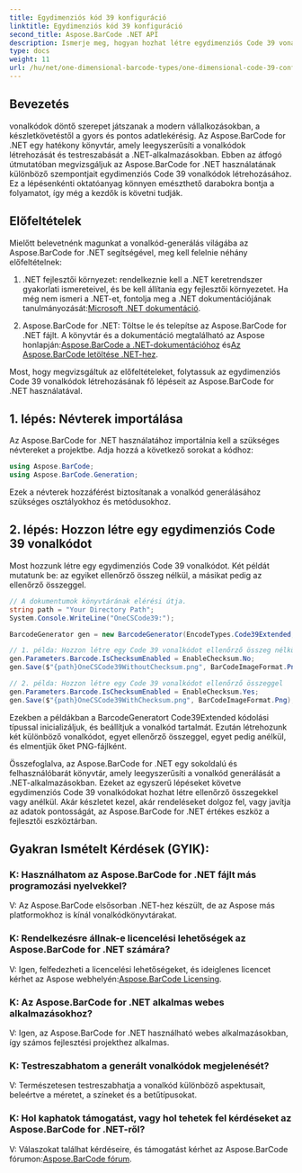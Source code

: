 ```yaml
---
title: Egydimenziós kód 39 konfiguráció
linktitle: Egydimenziós kód 39 konfiguráció
second_title: Aspose.BarCode .NET API
description: Ismerje meg, hogyan hozhat létre egydimenziós Code 39 vonalkódokat .NET-ben az Aspose.BarCode segítségével. Lépésről lépésre útmutató fejlesztőknek.
type: docs
weight: 11
url: /hu/net/one-dimensional-barcode-types/one-dimensional-code-39-configuration/
---
```


## Bevezetés

vonalkódok döntő szerepet játszanak a modern vállalkozásokban, a készletkövetéstől a gyors és pontos adatlekérésig. Az Aspose.BarCode for .NET egy hatékony könyvtár, amely leegyszerűsíti a vonalkódok létrehozását és testreszabását a .NET-alkalmazásokban. Ebben az átfogó útmutatóban megvizsgáljuk az Aspose.BarCode for .NET használatának különböző szempontjait egydimenziós Code 39 vonalkódok létrehozásához. Ez a lépésenkénti oktatóanyag könnyen emészthető darabokra bontja a folyamatot, így még a kezdők is követni tudják.

## Előfeltételek

Mielőtt belevetnénk magunkat a vonalkód-generálás világába az Aspose.BarCode for .NET segítségével, meg kell felelnie néhány előfeltételnek:

1.  .NET fejlesztői környezet: rendelkeznie kell a .NET keretrendszer gyakorlati ismereteivel, és be kell állítania egy fejlesztői környezetet. Ha még nem ismeri a .NET-et, fontolja meg a .NET dokumentációjának tanulmányozását:[Microsoft .NET dokumentáció](https://docs.microsoft.com/en-us/dotnet/).

2. Aspose.BarCode for .NET: Töltse le és telepítse az Aspose.BarCode for .NET fájlt. A könyvtár és a dokumentáció megtalálható az Aspose honlapján:[Aspose.BarCode a .NET-dokumentációhoz](https://reference.aspose.com/barcode/net/) és[Az Aspose.BarCode letöltése .NET-hez](https://releases.aspose.com/barcode/net/).

Most, hogy megvizsgáltuk az előfeltételeket, folytassuk az egydimenziós Code 39 vonalkódok létrehozásának fő lépéseit az Aspose.BarCode for .NET használatával.

## 1. lépés: Névterek importálása
Az Aspose.BarCode for .NET használatához importálnia kell a szükséges névtereket a projektbe. Adja hozzá a következő sorokat a kódhoz:

```csharp
using Aspose.BarCode;
using Aspose.BarCode.Generation;
```

Ezek a névterek hozzáférést biztosítanak a vonalkód generálásához szükséges osztályokhoz és metódusokhoz.

## 2. lépés: Hozzon létre egy egydimenziós Code 39 vonalkódot

Most hozzunk létre egy egydimenziós Code 39 vonalkódot. Két példát mutatunk be: az egyiket ellenőrző összeg nélkül, a másikat pedig az ellenőrző összeggel.

```csharp
// A dokumentumok könyvtárának elérési útja.
string path = "Your Directory Path";
System.Console.WriteLine("OneCSCode39:");

BarcodeGenerator gen = new BarcodeGenerator(EncodeTypes.Code39Extended, "CODE");

// 1. példa: Hozzon létre egy Code 39 vonalkódot ellenőrző összeg nélkül
gen.Parameters.Barcode.IsChecksumEnabled = EnableChecksum.No;
gen.Save($"{path}OneCSCode39WithoutChecksum.png", BarCodeImageFormat.Png);

// 2. példa: Hozzon létre egy Code 39 vonalkódot ellenőrző összeggel
gen.Parameters.Barcode.IsChecksumEnabled = EnableChecksum.Yes;
gen.Save($"{path}OneCSCode39WithChecksum.png", BarCodeImageFormat.Png);
```

Ezekben a példákban a BarcodeGeneratort Code39Extended kódolási típussal inicializáljuk, és beállítjuk a vonalkód tartalmát. Ezután létrehozunk két különböző vonalkódot, egyet ellenőrző összeggel, egyet pedig anélkül, és elmentjük őket PNG-fájlként.

Összefoglalva, az Aspose.BarCode for .NET egy sokoldalú és felhasználóbarát könyvtár, amely leegyszerűsíti a vonalkód generálását a .NET-alkalmazásokban. Ezeket az egyszerű lépéseket követve egydimenziós Code 39 vonalkódokat hozhat létre ellenőrző összegekkel vagy anélkül. Akár készletet kezel, akár rendeléseket dolgoz fel, vagy javítja az adatok pontosságát, az Aspose.BarCode for .NET értékes eszköz a fejlesztői eszköztárban.

## Gyakran Ismételt Kérdések (GYIK):

### K: Használhatom az Aspose.BarCode for .NET fájlt más programozási nyelvekkel?
V: Az Aspose.BarCode elsősorban .NET-hez készült, de az Aspose más platformokhoz is kínál vonalkódkönyvtárakat.

### K: Rendelkezésre állnak-e licencelési lehetőségek az Aspose.BarCode for .NET számára?
V: Igen, felfedezheti a licencelési lehetőségeket, és ideiglenes licencet kérhet az Aspose webhelyén:[Aspose.BarCode Licensing](https://purchase.aspose.com/temporary-license/).

### K: Az Aspose.BarCode for .NET alkalmas webes alkalmazásokhoz?
V: Igen, az Aspose.BarCode for .NET használható webes alkalmazásokban, így számos fejlesztési projekthez alkalmas.

### K: Testreszabhatom a generált vonalkódok megjelenését?
V: Természetesen testreszabhatja a vonalkód különböző aspektusait, beleértve a méretet, a színeket és a betűtípusokat.

### K: Hol kaphatok támogatást, vagy hol tehetek fel kérdéseket az Aspose.BarCode for .NET-ről?
 V: Válaszokat találhat kérdéseire, és támogatást kérhet az Aspose.BarCode fórumon:[Aspose.BarCode fórum](https://forum.aspose.com/c/barcode/13).